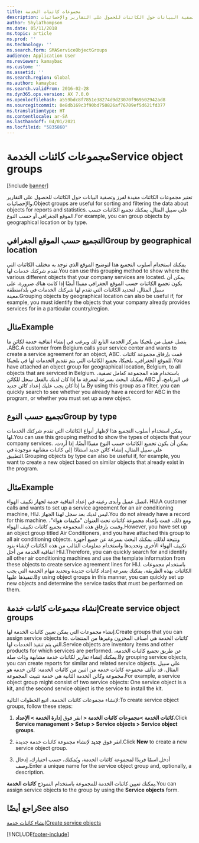 ```yaml
---
title: مجموعات كائنات الخدمة
description: تعتبر مجموعات الكائنات مفيدة لفرز وتصفية البيانات حول الكائنات للحصول على التقارير والإحصائيات.
author: ShylaThompson
ms.date: 05/11/2018
ms.topic: article
ms.prod: ''
ms.technology: ''
ms.search.form: SMAServiceObjectGroups
audience: Application User
ms.reviewer: kamaybac
ms.custom: ''
ms.assetid: ''
ms.search.region: Global
ms.author: kamaybac
ms.search.validFrom: 2016-02-28
ms.dyn365.ops.version: AX 7.0.0
ms.openlocfilehash: a559bdc8f7851e38274d9d23070f969502942ad8
ms.sourcegitcommit: 0e8db169c3f90bd750826af76709ef5d621fd377
ms.translationtype: HT
ms.contentlocale: ar-SA
ms.lasthandoff: 04/01/2021
ms.locfileid: "5835860"
---
```

# <a name="service-object-groups"></a><span data-ttu-id="62da1-103">مجموعات كائنات الخدمة</span><span class="sxs-lookup"><span data-stu-id="62da1-103">Service object groups</span></span> 

[!include [banner](../includes/banner.md)]

<span data-ttu-id="62da1-104">تعتبر مجموعات الكائنات مفيدة لفرز وتصفية البيانات حول الكائنات للحصول على التقارير والإحصائيات.</span><span class="sxs-lookup"><span data-stu-id="62da1-104">Object groups are useful for sorting and filtering the data about objects for reports and statistics.</span></span> <span data-ttu-id="62da1-105">على سبيل المثال، يمكنك تجميع الكائنات حسب الموقع الجغرافي أو حسب النوع.</span><span class="sxs-lookup"><span data-stu-id="62da1-105">For example, you can group objects by geographical location or by type.</span></span>

## <a name="group-by-geographical-location"></a><span data-ttu-id="62da1-106">التجميع حسب الموقع الجغرافي</span><span class="sxs-lookup"><span data-stu-id="62da1-106">Group by geographical location</span></span>

<span data-ttu-id="62da1-107">يمكنك استخدام أسلوب التجميع هذا لتوضيح الموقع الذي توجد به مختلف الكائنات التي تقدم شركتك خدمات لها.</span><span class="sxs-lookup"><span data-stu-id="62da1-107">You can use this grouping method to show where the various different objects that your company services are located.</span></span> <span data-ttu-id="62da1-108">يمكن أن يكون تجميع الكائنات حسب الموقع الجغرافي مفيدًا أيضًا إذا كانت هناك ضرورة، على سبيل المثال، لتحديد الكائنات التي تقدم لها شركتك الخدمات في بلد/منطقة معينة.</span><span class="sxs-lookup"><span data-stu-id="62da1-108">Grouping objects by geographical location can also be useful if, for example, you must identify the objects that your company already provides services for in a particular country/region.</span></span>

## <a name="example"></a><span data-ttu-id="62da1-109">مثال</span><span class="sxs-lookup"><span data-stu-id="62da1-109">Example</span></span>

<span data-ttu-id="62da1-110">يتصل عميل من بلجيكا بمركز الخدمة التابع لك ويرغب في إنشاء اتفاقية خدمة لكائن ما ،ABC.</span><span class="sxs-lookup"><span data-stu-id="62da1-110">A customer from Belgium calls your service center and wants to create a service agreement for an object, ABC.</span></span> <span data-ttu-id="62da1-111">قمت بإرفاق مجموعة كائنات للموقع الجغرافي، بلجيكا، بجميع الكائنات التي يتم تقديم الخدمات لها في بلجيكا.</span><span class="sxs-lookup"><span data-stu-id="62da1-111">You have attached an object group for geographical location, Belgium, to all objects that are serviced in Belgium.</span></span> <span data-ttu-id="62da1-112">باستخدام هذه المجموعة كعامل تصفية، يمكنك البحث بسرعة لمعرفة ما إذا كان لديك بالفعل سجل للكائن ABC في البرنامج، أو ما إذا كان يجب عليك إعداد كائن جديد.</span><span class="sxs-lookup"><span data-stu-id="62da1-112">By using this group as a filter, you can quickly search to see whether you already have a record for ABC in the program, or whether you must set up a new object.</span></span> 

## <a name="group-by-type"></a><span data-ttu-id="62da1-113">تجميع حسب النوع</span><span class="sxs-lookup"><span data-stu-id="62da1-113">Group by type</span></span>

<span data-ttu-id="62da1-114">يمكن استخدام أسلوب التجميع هذا لإظهار أنواع الكائنات التي تقدم شركتك الخدمات لها.</span><span class="sxs-lookup"><span data-stu-id="62da1-114">You can use this grouping method to show the types of objects that your company services.</span></span> <span data-ttu-id="62da1-115">يمكن أن يكون تجميع الكائنات حسب النوع مفيدًا أيضًا، إذا أردت، على سبيل المثال، إنشاء كائن جديد استنادًا إلى كائنات مشابهة موجودة في التطبيق.</span><span class="sxs-lookup"><span data-stu-id="62da1-115">Grouping objects by type can also be useful if, for example, you want to create a new object based on similar objects that already exist in the program.</span></span>

## <a name="example"></a><span data-ttu-id="62da1-116">مثال</span><span class="sxs-lookup"><span data-stu-id="62da1-116">Example</span></span>

<span data-ttu-id="62da1-117">اتصل عميل وأبدى رغبته في إعداد اتفاقية خدمة لجهاز تكييف الهواء، HIJ.</span><span class="sxs-lookup"><span data-stu-id="62da1-117">A customer calls and wants to set up a service agreement for an air conditioning machine, HIJ.</span></span> <span data-ttu-id="62da1-118">ليس لديك بعد سجل لهذا الجهاز.</span><span class="sxs-lookup"><span data-stu-id="62da1-118">You do not already have a record for this machine.</span></span> <span data-ttu-id="62da1-119">ومع ذلك، قمت بإعداد مجموعة كائنات تحت العنوان "مكيفات هواء"، وقمت بإرفاق هذه المجموعة بجميع كائنات تكييف الهواء.</span><span class="sxs-lookup"><span data-stu-id="62da1-119">However, you have set up an object group titled Air Conditioners, and you have attached this group to all air conditioning objects.</span></span> <span data-ttu-id="62da1-120">ونتيجة لذلك، يمكنك البحث بسرعة عن جميع أجهزة تكييف الهواء الأخرى وتحديدها واستخدام معلومات القالب من هذه الكائنات لإنشاء بنود اتفاقية الخدمة من أجل HIJ.</span><span class="sxs-lookup"><span data-stu-id="62da1-120">Therefore, you can quickly search for and identify all other air conditioning machines and use the template information from these objects to create service agreement lines for HIJ.</span></span> <span data-ttu-id="62da1-121">باستخدام مجموعات الكائنات بهذه الطريقة، يمكنك بسرعة إعداد كائنات جديدة وتحديد مهام الخدمة التي يجب تنفيذها عليها.</span><span class="sxs-lookup"><span data-stu-id="62da1-121">By using object groups in this manner, you can quickly set up new objects and determine the service tasks that must be performed on them.</span></span> 

## <a name="create-service-object-groups"></a><span data-ttu-id="62da1-122">إنشاء مجموعات كائنات خدمة</span><span class="sxs-lookup"><span data-stu-id="62da1-122">Create service object groups</span></span>

<span data-ttu-id="62da1-123">إنشاء مجموعات التي يمكن تعيين كائنات الخدمة لها.</span><span class="sxs-lookup"><span data-stu-id="62da1-123">Create groups that you can assign service objects to.</span></span> <span data-ttu-id="62da1-124">كائنات الخدمة هي أصناف المخزون وغيرها من المنتجات التي يتم تنفيذ الخدمات لها.</span><span class="sxs-lookup"><span data-stu-id="62da1-124">Service objects are inventory items and other products for which services are performed.</span></span> <span data-ttu-id="62da1-125">عن طريق تجميع كائنات الخدمة، يمكنك إنشاء تقارير لكائنات خدمة مشابهة وذات صلة.</span><span class="sxs-lookup"><span data-stu-id="62da1-125">By grouping service objects, you can create reports for similar and related service objects.</span></span> <span data-ttu-id="62da1-126">على سبيل المثال، قد تتألف مجموعة كائنات خدمة من اثنين من كائنات الخدمة: كائن خدمة هو مجموعة وكائن الخدمة الثانية هي خدمة تثبيت المجموعة.</span><span class="sxs-lookup"><span data-stu-id="62da1-126">For example, a service object group might consist of two service objects: One service object is a kit, and the second service object is the service to install the kit.</span></span>

<span data-ttu-id="62da1-127">لإنشاء مجموعات كائنات الخدمة، اتبع الخطوات التالية:</span><span class="sxs-lookup"><span data-stu-id="62da1-127">To create service object groups, follow these steps:</span></span>

1. <span data-ttu-id="62da1-128">انقر فوق **إدارة الخدمة > الإعداد‏‎ > كائنات الخدمة >مجموعات كائنات الخدمة**.</span><span class="sxs-lookup"><span data-stu-id="62da1-128">Click **Service management > Setup > Service objects > Service object groups**.</span></span>

2. <span data-ttu-id="62da1-129">انقر فوق **جديد** لإنشاء مجموعة كائنات خدمة جديدة.</span><span class="sxs-lookup"><span data-stu-id="62da1-129">Click **New** to create a new service object group.</span></span>

3. <span data-ttu-id="62da1-130">أدخل اسمًا فريدًا لمجموعة كائنات الخدمة، ويُمكنك، حسب اختيارك، إدخال وصف.</span><span class="sxs-lookup"><span data-stu-id="62da1-130">Enter a unique name for the service object group and, optionally, a description.</span></span>

<span data-ttu-id="62da1-131">يمكنك تعيين كائنات الخدمة للمجموعة باستخدام النموذج **كائنات الخدمة**.</span><span class="sxs-lookup"><span data-stu-id="62da1-131">You can assign service objects to the group by using the **Service objects** form.</span></span> 

## <a name="see-also"></a><span data-ttu-id="62da1-132">راجع أيضًا</span><span class="sxs-lookup"><span data-stu-id="62da1-132">See also</span></span>

[<span data-ttu-id="62da1-133">إنشاء كائنات خدمة</span><span class="sxs-lookup"><span data-stu-id="62da1-133">Create service objects</span></span>](create-service-objects.md)




[!INCLUDE[footer-include](../../includes/footer-banner.md)]